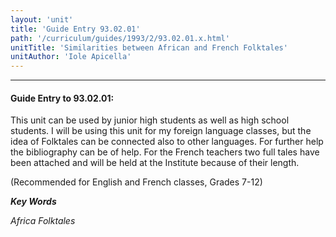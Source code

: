 ```yaml
---
layout: 'unit'
title: 'Guide Entry 93.02.01'
path: '/curriculum/guides/1993/2/93.02.01.x.html'
unitTitle: 'Similarities between African and French Folktales'
unitAuthor: 'Iole Apicella'
---
```


<body>
<hr/>
 <h4>
  Guide Entry to 93.02.01:
 </h4>
 This unit can be used by junior high students as well as high school students. I will be using this unit for my foreign language classes, but the idea of Folktales can be connected also to other languages. For further help the bibliography can be of help. For the French teachers two full tales have been attached and will be held at the Institute because of their length.
 <p>
  (Recommended for English and French classes, Grades 7-12)
 </p>
<p>
  <b>
   <i>
    Key Words
   </i>
  </b>
  <br/>
 </p>
 <p>
  <i>
   Africa Folktales
  </i>
 </p>

</body>
